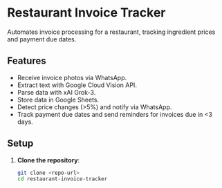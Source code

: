 # Restaurant Invoice Tracker

Automates invoice processing for a restaurant, tracking ingredient prices and payment due dates.

## Features
- Receive invoice photos via WhatsApp.
- Extract text with Google Cloud Vision API.
- Parse data with xAI Grok-3.
- Store data in Google Sheets.
- Detect price changes (>5%) and notify via WhatsApp.
- Track payment due dates and send reminders for invoices due in <3 days.

## Setup
1. **Clone the repository**:
   ```bash
   git clone <repo-url>
   cd restaurant-invoice-tracker